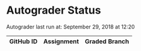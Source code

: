 # Autograder Status
Autograder last run at: September 29, 2018 at 12:20

| GitHub ID | Assignment | Graded Branch |
|-----------|------------|---------------|
